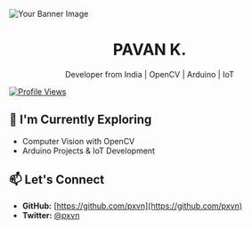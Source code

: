 ![Your Banner Image](https://github.com/pxvn/pxvn/assets/161462414/cb8917b8-f6ca-49b0-aa74-45ba52aa9d72)

<h1 align="center">PAVAN K.</h1>

<p align="center">
  Developer from India | OpenCV | Arduino | IoT
</p>

[![Profile Views](https://komarev.com/ghpvc/?username=pxvn&label=Profile%20views&color=0e75b6&style=flat)](https://github.com/pxvn)

## 🌱 I'm Currently Exploring

- Computer Vision with OpenCV
- Arduino Projects & IoT Development

## 📫 Let's Connect

- **GitHub:** [https://github.com/pxvn](https://github.com/pxvn)
- **Twitter:** [@pxvn](https://twitter.com/pxvn)
